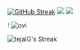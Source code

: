  
[![GitHub Streak](https://streak-stats.demolab.com?user=tejaIG&theme=gruvbox)](https://git.io/streak-stats) 
![](https://raw.githubusercontent.com/tejaIG/cf-stats/main/output/light_card.svg#gh-dark-mode-only)
![](https://raw.githubusercontent.com/tejaIG/cf-stats/main/output/light_card.svg)

! <img src="https://github-readme-stats.vercel.app/api/top-langs?username=tejaIG&show_icons=true&locale=en&layout=compact&theme=chartreuse-dark" alt="ovi" />

![tejaIG's Streak](https://github-readme-streak-stats.herokuapp.com/?user=tejaIG&theme=tokyonight&hide_border=true)

<!--
**tejaIG/tejaIG** is a ✨ _special_ ✨ repository because its `README.md` (this file) appears on your GitHub profile.

Here are some ideas to get you started:

- 🔭 I’m currently working on ...
- 🌱 I’m currently learning ...
- 👯 I’m looking to collaborate on ...
- 🤔 I’m looking for help with ...
- 💬 Ask me about ...
- 📫 How to reach me: ...
- 😄 Pronouns: ...
- ⚡ Fun fact: ...
-->
